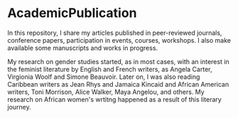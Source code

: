 # AcademicPublication

In this repository, I share my articles published in peer-reviewed journals, 
conference papers, participation in events, courses, workshops. I also make available some manuscripts and works in progress. 


My research on gender studies started, as in most cases, with an interest in the feminist literature by English and French writers, as Angela Carter, Virgionia Woolf and Simone Beauvoir. Later on, I was also reading Caribbean writers as Jean Rhys and Jamaica Kincaid and African American writers, Toni Morrison, Alice Walker, Maya Angelou, and others. My research on African women's wrtitng happened as a result of this literary journey. 
